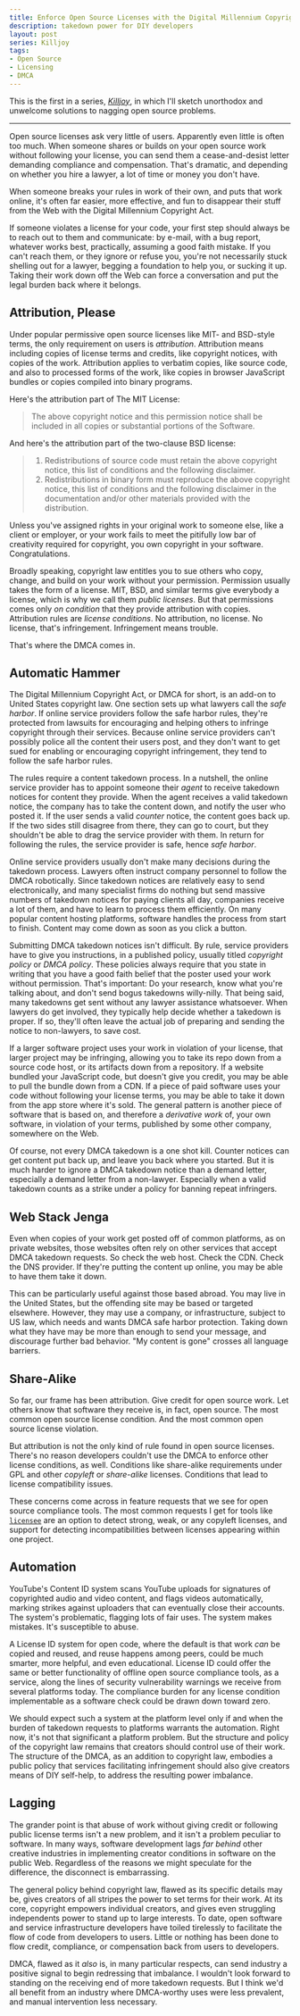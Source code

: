 ```yaml
---
title: Enforce Open Source Licenses with the Digital Millennium Copyright Act
description: takedown power for DIY developers
layout: post
series: Killjoy
tags:
- Open Source
- Licensing
- DMCA
---
```


This is the first in a series, [_Killjoy_](/series/Killjoy.html), in which I'll sketch unorthodox and unwelcome solutions to nagging open source problems.

---

Open source licenses ask very little of users.  Apparently even little is often too much.  When someone shares or builds on your open source work without following your license, you can send them a cease-and-desist letter demanding compliance and compensation.  That's dramatic, and depending on whether you hire a lawyer, a lot of time or money you don't have.

When someone breaks your rules in work of their own, and puts that work online, it's often far easier, more effective, and fun to disappear their stuff from the Web with the Digital Millennium Copyright Act.

If someone violates a license for your code, your first step should always be to reach out to them and communicate: by e-mail, with a bug report, whatever works best, practically, assuming a good faith mistake.  If you can't reach them, or they ignore or refuse you, you're not necessarily stuck shelling out for a lawyer, begging a foundation to help you, or sucking it up.  Taking their work down off the Web can force a conversation and put the legal burden back where it belongs.

## Attribution, Please

Under popular permissive open source licenses like MIT- and BSD-style terms, the only requirement on users is _attribution_.  Attribution means including copies of license terms and credits, like copyright notices, with copies of the work.  Attribution applies to verbatim copies, like source code, and also to processed forms of the work, like copies in browser JavaScript bundles or copies compiled into binary programs.

Here's the attribution part of The MIT License:

> The above copyright notice and this permission notice shall be included in all copies or substantial portions of the Software.

And here's the attribution part of the two-clause BSD license:

> 1. Redistributions of source code must retain the above copyright notice, this list of conditions and the following disclaimer.
> 2. Redistributions in binary form must reproduce the above copyright notice, this list of conditions and the following disclaimer in the documentation and/or other materials provided with the distribution.

Unless you've assigned rights in your original work to someone else, like a client or employer, or your work fails to meet the pitifully low bar of creativity required for copyright, you own copyright in your software.  Congratulations.

Broadly speaking, copyright law entitles you to sue others who copy, change, and build on your work without your permission.  Permission usually takes the form of a license.  MIT, BSD, and similar terms give everybody a license, which is why we call them _public licenses_.  But that permissions comes only _on condition_ that they provide attribution with copies.  Attribution rules are _license conditions_.  No attribution, no license.  No license, that's infringement.  Infringement means trouble.

That's where the DMCA comes in.

## Automatic Hammer

The Digital Millennium Copyright Act, or DMCA for short, is an add-on to United States copyright law.  One section sets up what lawyers call the _safe harbor_.  If online service providers follow the safe harbor rules, they're protected from lawsuits for encouraging and helping others to infringe copyright through their services.  Because online service providers can't possibly police all the content their users post, and they don't want to get sued for enabling or encouraging copyright infringement, they tend to follow the safe harbor rules.

The rules require a content takedown process.  In a nutshell, the online service provider has to appoint someone their _agent_ to receive takedown notices for content they provide.  When the agent receives a valid takedown notice, the company has to take the content down, and notify the user who posted it.  If the user sends a valid _counter_ notice, the content goes back up.  If the two sides still disagree from there, they can go to court, but they shouldn't be able to drag the service provider with them.  In return for following the rules, the service provider is safe, hence _safe harbor_.

Online service providers usually don't make many decisions during the takedown process.  Lawyers often instruct company personnel to follow the DMCA robotically.  Since takedown notices are relatively easy to send electronically, and many specialist firms do nothing but send massive numbers of takedown notices for paying clients all day, companies receive a lot of them, and have to learn to process them efficiently.  On many popular content hosting platforms, software handles the process from start to finish.  Content may come down as soon as you click a button.

Submitting DMCA takedown notices isn't difficult.  By rule, service providers have to give you instructions, in a published policy, usually titled _copyright policy_ or _DMCA policy_.  These policies always require that you state in writing that you have a good faith belief that the poster used your work without permission.  That's important:  Do your research, know what you're talking about, and don't send bogus takedowns willy-nilly.  That being said, many takedowns get sent without any lawyer assistance whatsoever.  When lawyers do get involved, they typically help decide whether a takedown is proper. If so, they'll often leave the actual job of preparing and sending the notice to non-lawyers, to save cost.

If a larger software project uses your work in violation of your license, that larger project may be infringing, allowing you to take its repo down from a source code host, or its artifacts down from a repository.  If a website bundled your JavaScript code, but doesn't give you credit, you may be able to pull the bundle down from a CDN.  If a piece of paid software uses your code without following your license terms, you may be able to take it down from the app store where it's sold.  The general pattern is another piece of software that is based on, and therefore a _derivative work_ of, your own software, in violation of your terms, published by some other company, somewhere on the Web.

Of course, not every DMCA takedown is a one shot kill.  Counter notices can get content put back up, and leave you back where you started.  But it is much harder to ignore a DMCA takedown notice than a demand letter, especially a demand letter from a non-lawyer.  Especially when a valid takedown counts as a strike under a policy for banning repeat infringers.

## Web Stack Jenga

Even when copies of your work get posted off of common platforms, as on private websites, those websites often rely on other services that accept DMCA takedown requests.  So check the web host.  Check the CDN.  Check the DNS provider.  If they're putting the content up online, you may be able to have them take it down.

This can be particularly useful against those based abroad.  You may live in the United States, but the offending site may be based or targeted elsewhere.  However, they may use a company, or infrastructure, subject to US law, which needs and wants DMCA safe harbor protection.  Taking down what they have may be more than enough to send your message, and discourage further bad behavior.  "My content is gone" crosses all language barriers.

## Share-Alike

So far, our frame has been attribution.  Give credit for open source work.  Let others know that software they receive is, in fact, open source.  The most common open source license condition.  And the most common open source license violation.

But attribution is not the only kind of rule found in open source licenses.  There's no reason developers couldn't use the DMCA to enforce other license conditions, as well.  Conditions like share-alike requirements under GPL and other _copyleft_ or _share-alike_ licenses.  Conditions that lead to license compatibility issues.

These concerns come across in feature requests that we see for open source compliance tools.  The most common requests I get for tools like [`licensee`](https://www.npmjs.com/packages/licensee) are an option to detect strong, weak, or any copyleft licenses, and support for detecting incompatibilities between licenses appearing within one project.

## Automation

YouTube's Content ID system scans YouTube uploads for signatures of copyrighted audio and video content, and flags videos automatically, marking strikes against uploaders that can eventually close their accounts.  The system's problematic, flagging lots of fair uses.  The system makes mistakes.  It's susceptible to abuse.

A License ID system for open code, where the default is that work _can_ be copied and reused, and reuse happens among peers, could be much smarter, more helpful, and even educational.    License ID could offer the same or better functionality of offline open source compliance tools, as a service, along the lines of security vulnerability warnings we receive from several platforms today.  The compliance burden for any license condition implementable as a software check could be drawn down toward zero.

We should expect such a system at the platform level only if and when the burden of takedown requests to platforms warrants the automation.  Right now, it's not that significant a platform problem. But the structure and policy of the copyright law remains that creators should control use of their work.  The structure of the DMCA, as an addition to copyright law, embodies a public policy that services facilitating infringement should also give creators means of DIY self-help, to address the resulting power imbalance.

## Lagging

The grander point is that abuse of work without giving credit or following public license terms isn't a new problem, and it isn't a problem peculiar to software.  In many ways, software development lags _far behind_ other creative industries in implementing creator conditions in software on the public Web.  Regardless of the reasons we might speculate for the difference, the disconnect is embarrassing.

The general policy behind copyright law, flawed as its specific details may be, gives creators of all stripes the power to set terms for their work.  At its core, copyright empowers individual creators, and gives even struggling independents power to stand up to large interests.  To date, open software and service infrastructure developers have toiled tirelessly to facilitate the flow of code from developers to users.  Little or nothing has been done to flow credit, compliance, or compensation back from users to developers.

DMCA, flawed as it _also_ is, in many particular respects, can send industry a positive signal to begin redressing that imbalance.  I wouldn't look forward to standing on the receiving end of more takedown requests.  But I think we'd all benefit from an industry where DMCA-worthy uses were less prevalent, and manual intervention less necessary.
